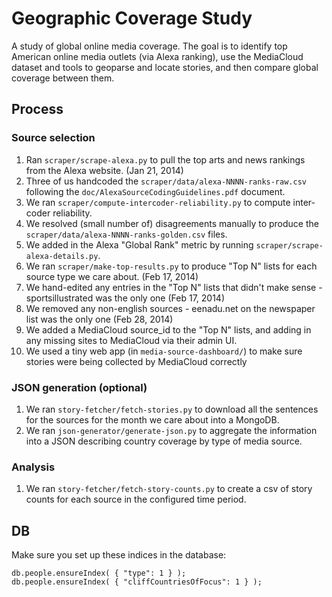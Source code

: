 Geographic Coverage Study
=========================

A study of global online media coverage.  The goal is to identify top American online media outlets 
(via Alexa ranking), use the MediaCloud dataset and tools to geoparse and locate stories, and then compare
global coverage between them.

Process
-------

### Source selection

1. Ran `scraper/scrape-alexa.py` to pull the top arts and news rankings from the Alexa website. (Jan 21, 2014)
2. Three of us handcoded the `scraper/data/alexa-NNNN-ranks-raw.csv` following the `doc/AlexaSourceCodingGuidelines.pdf` document.
3. We ran `scraper/compute-intercoder-reliability.py` to compute inter-coder reliability.
4. We resolved (small number of) disagreements manually to produce the `scraper/data/alexa-NNNN-ranks-golden.csv` files.
5. We added in the Alexa "Global Rank" metric by running `scraper/scrape-alexa-details.py`.
6. We ran `scraper/make-top-results.py` to produce "Top N" lists for each source type we care about. (Feb 17, 2014)
7. We hand-edited any entries in the "Top N" lists that didn't make sense - sportsillustrated was the only one (Feb 17, 2014)
8. We removed any non-english sources - eenadu.net on the newspaper list was the only one (Feb 28, 2014)
9. We added a MediaCloud source_id to the "Top N" lists, and adding in any missing sites to MediaCloud via their admin UI.
10. We used a tiny web app (in `media-source-dashboard/`) to make sure stories were being collected by MediaCloud correctly

### JSON generation (optional)

1. We ran `story-fetcher/fetch-stories.py` to download all the sentences for the sources for the month we care about into a MongoDB.
2. We ran `json-generator/generate-json.py` to aggregate the information into a JSON describing country coverage by type of media source.

### Analysis
1. We ran `story-fetcher/fetch-story-counts.py` to create a csv of story counts for each source in the configured time period.

DB
--

Make sure you set up these indices in the database:
```
db.people.ensureIndex( { "type": 1 } );
db.people.ensureIndex( { "cliffCountriesOfFocus": 1 } );
```
